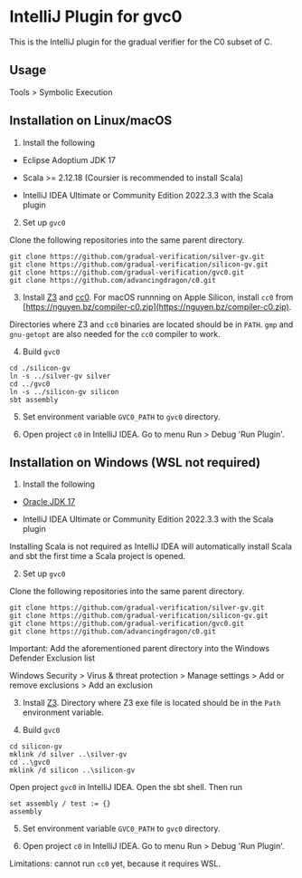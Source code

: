 IntelliJ Plugin for gvc0
========================

This is the IntelliJ plugin for the gradual verifier for the C0 subset of C.

Usage
-----

Tools > Symbolic Execution

Installation on Linux/macOS
---------------------------

1. Install the following

- Eclipse Adoptium JDK 17

- Scala >= 2.12.18 (Coursier is recommended to install Scala)

- IntelliJ IDEA Ultimate or Community Edition 2022.3.3 with the Scala plugin

2. Set up `gvc0`

Clone the following repositories into the same parent directory.

```
git clone https://github.com/gradual-verification/silver-gv.git
git clone https://github.com/gradual-verification/silicon-gv.git
git clone https://github.com/gradual-verification/gvc0.git
git clone https://github.com/advancingdragon/c0.git
```

3. Install [Z3](https://github.com/Z3Prover/z3/releases) and
[cc0](https://bitbucket.org/c0-lang/docs/wiki/Downloads). For macOS runnning
on Apple Silicon, install `cc0` from
[https://nguyen.bz/compiler-c0.zip](https://nguyen.bz/compiler-c0.zip).

Directories where Z3 and `cc0` binaries are located should be in `PATH`.
`gmp` and `gnu-getopt` are also needed for the `cc0` compiler to work.

4. Build `gvc0`

```
cd ./silicon-gv
ln -s ../silver-gv silver
cd ../gvc0
ln -s ../silicon-gv silicon
sbt assembly
```

5. Set environment variable `GVC0_PATH` to `gvc0` directory.

6. Open project `c0` in IntelliJ IDEA. Go to menu Run > Debug 'Run Plugin'.

Installation on Windows (WSL not required)
------------------------------------------

1. Install the following

- [Oracle JDK 17](https://www.oracle.com/java/technologies/downloads/)

- IntelliJ IDEA Ultimate or Community Edition 2022.3.3 with the Scala plugin

Installing Scala is not required as IntelliJ IDEA will automatically install
Scala and sbt the first time a Scala project is opened.

2. Set up `gvc0`

Clone the following repositories into the same parent directory.

```
git clone https://github.com/gradual-verification/silver-gv.git
git clone https://github.com/gradual-verification/silicon-gv.git
git clone https://github.com/gradual-verification/gvc0.git
git clone https://github.com/advancingdragon/c0.git
```

Important: Add the aforementioned parent directory into the Windows Defender
Exclusion list

Windows Security > Virus & threat protection > Manage settings >
Add or remove exclusions > Add an exclusion

3. Install [Z3](https://github.com/Z3Prover/z3/releases). Directory where Z3
exe file is located should be in the `Path` environment variable.

4. Build `gvc0`

```
cd silicon-gv
mklink /d silver ..\silver-gv
cd ..\gvc0
mklink /d silicon ..\silicon-gv
```

Open project `gvc0` in IntelliJ IDEA. Open the sbt shell. Then run

```
set assembly / test := {}
assembly
```

5. Set environment variable `GVC0_PATH` to `gvc0` directory.

6. Open project `c0` in IntelliJ IDEA. Go to menu Run > Debug 'Run Plugin'.

Limitations: cannot run `cc0` yet, because it requires WSL.
